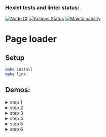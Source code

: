 ### Hexlet tests and linter status:
[![Node CI](https://github.com/denikeev/backend-project-4/actions/workflows/tests-and-lint.yml/badge.svg)](https://github.com/denikeev/backend-project-4/actions/workflows/tests-and-lint.yml) 
[![Actions Status](https://github.com/denikeev/backend-project-4/workflows/hexlet-check/badge.svg)](https://github.com/denikeev/backend-project-4/actions) 
[![Maintainability](https://api.codeclimate.com/v1/badges/c7e367e4ba8ef8ccae0d/maintainability)](https://codeclimate.com/github/denikeev/backend-project-4/maintainability) 

# Page loader

## Setup

```sh
make install
make link
```

## Demos:
<details><summary>step 1</summary>

[![step 1](https://asciinema.org/a/nlkLYigL1LpmzzikpoJrY28Ge.svg)](https://asciinema.org/a/nlkLYigL1LpmzzikpoJrY28Ge)  

</details>
<details><summary>step 2</summary>

[![step 2](https://asciinema.org/a/cGLG44xzPARuve1cfesSAmkEg.svg)](https://asciinema.org/a/cGLG44xzPARuve1cfesSAmkEg)   

</details>
<details><summary>step 3</summary>

[![step 3](https://asciinema.org/a/yoZtkkrMH2aY0kiKgtWlrrWk0.svg)](https://asciinema.org/a/yoZtkkrMH2aY0kiKgtWlrrWk0)   

</details>
<details><summary>step 4</summary>

[![step 4](https://asciinema.org/a/ojOXrZOHJLzol0Z9Cq4A4RK7N.svg)](https://asciinema.org/a/ojOXrZOHJLzol0Z9Cq4A4RK7N)   

</details>
<details><summary>step 5</summary>

[![step 5](https://asciinema.org/a/pIviNgLzBpT6IvhtbHAlUS7Gm.svg)](https://asciinema.org/a/pIviNgLzBpT6IvhtbHAlUS7Gm)   

</details>
<details><summary>step 6</summary>

[![step 6](https://asciinema.org/a/zSGIHaJeWK5OO96IVt8cG8KTI.svg)](https://asciinema.org/a/zSGIHaJeWK5OO96IVt8cG8KTI?speed=2)   

</details>